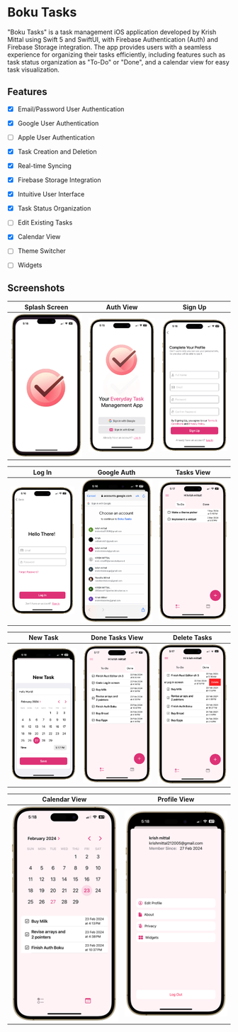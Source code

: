 
# Boku Tasks

"Boku Tasks" is a task management iOS application developed by Krish Mittal using Swift 5 and SwiftUI, with Firebase Authentication (Auth) and Firebase Storage integration. The app provides users with a seamless experience for organizing their tasks efficiently, including features such as task status organization as "To-Do" or "Done", and a calendar view for easy task visualization.

## Features

- [x]  Email/Password User Authentication
- [x]  Google User Authentication
- [ ]  Apple User Authentication
- [x]  Task Creation and Deletion
- [x]  Real-time Syncing
- [x]  Firebase Storage Integration
- [x]  Intuitive User Interface
- [x]  Task Status Organization
- [ ]  Edit Existing Tasks
- [x]  Calendar View
- [ ]  Theme Switcher
- [ ]  Widgets



## Screenshots

| Splash Screen | Auth View | Sign Up |
|:-------------:|:---------:|:-------:|
| ![Splash Screen](https://github.com/krishmittal21/BokuTasks/raw/main/ScreenShots/SplashScreen.png) | ![Auth View](https://github.com/krishmittal21/BokuTasks/raw/main/ScreenShots/AuthView.png) | ![Sign Up](https://github.com/krishmittal21/BokuTasks/raw/main/ScreenShots/SignUp.png) |

| Log In | Google Auth | Tasks View |
|:------:|:-----------:|:----------:|
| ![Log In](https://github.com/krishmittal21/BokuTasks/raw/main/ScreenShots/LogIn.png) | ![Google Auth](https://github.com/krishmittal21/BokuTasks/raw/main/ScreenShots/GoogleAuth.png) | ![Tasks View](https://github.com/krishmittal21/BokuTasks/raw/main/ScreenShots/TasksView.png) |

| New Task | Done Tasks View | Delete Tasks |
|:--------:|:---------------:|:------------:|
| ![New Task](https://github.com/krishmittal21/BokuTasks/raw/main/ScreenShots/NewTask.png) | ![Done Tasks View](https://github.com/krishmittal21/BokuTasks/raw/main/ScreenShots/DoneTasksView.png) | ![Delete Tasks](https://github.com/krishmittal21/BokuTasks/raw/main/ScreenShots/DeleteTasks.png) |

| Calendar View | Profile View |
|:-------------:|:------------:|
| ![Calendar View](https://github.com/krishmittal21/BokuTasks/raw/main/ScreenShots/CalendarView.png) | ![Profile View](https://github.com/krishmittal21/BokuTasks/raw/main/ScreenShots/ProfileView.png) |
